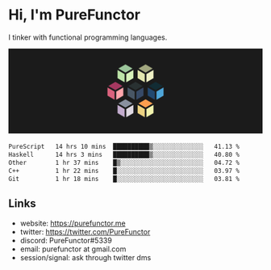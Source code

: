# Hi, I'm PureFunctor

I tinker with functional programming languages.

![Vitriol Header](./vitriol.png)

<!--START_SECTION:waka-->
```text
PureScript   14 hrs 10 mins  ██████████▒░░░░░░░░░░░░░░   41.13 % 
Haskell      14 hrs 3 mins   ██████████▒░░░░░░░░░░░░░░   40.80 % 
Other        1 hr 37 mins    █▒░░░░░░░░░░░░░░░░░░░░░░░   04.72 % 
C++          1 hr 22 mins    █░░░░░░░░░░░░░░░░░░░░░░░░   03.97 % 
Git          1 hr 18 mins    █░░░░░░░░░░░░░░░░░░░░░░░░   03.81 % 
```
<!--END_SECTION:waka-->

## Links
+ website: https://purefunctor.me
+ twitter: https://twitter.com/PureFunctor
+ discord: PureFunctor#5339
+ email: purefunctor at gmail.com
+ session/signal: ask through twitter dms
